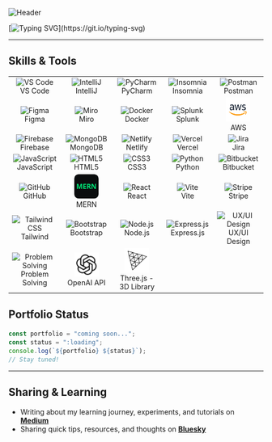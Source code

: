 ![Header](https://raw.githubusercontent.com/IrenFuji/git-bio/main/bio.png)

[![Typing SVG](https://readme-typing-svg.herokuapp.com?size=24&color=38B2AC&lines=AI+Enthusiast;Problem+Solver;Digital+Design+Artist;)](https://git.io/typing-svg)
 
---

## Skills & Tools

<div align="center">

<table>
  <!-- Row 1 -->
  <tr>
    <td align="center" width="115">
      <img src="https://cdn.jsdelivr.net/gh/devicons/devicon/icons/vscode/vscode-original.svg" width="48" height="48" alt="VS Code" />
      <br>VS Code
    </td>
    <td align="center" width="115">
      <img src="https://cdn.jsdelivr.net/gh/devicons/devicon/icons/intellij/intellij-original.svg" width="48" height="48" alt="IntelliJ" />
      <br>IntelliJ
    </td>
    <td align="center" width="115">
      <img src="https://cdn.jsdelivr.net/gh/devicons/devicon/icons/pycharm/pycharm-original.svg" width="48" height="48" alt="PyCharm" />
      <br>PyCharm
    </td>
    <td align="center" width="115">
      <img src="https://cdn.simpleicons.org/insomnia" width="48" height="48" alt="Insomnia" />
      <br>Insomnia
    </td>
    <td align="center" width="115">
      <img src="https://cdn.jsdelivr.net/gh/devicons/devicon/icons/postman/postman-original.svg" width="48" height="48" alt="Postman" />
      <br>Postman
    </td>
  </tr>

  <!-- Row 2 -->
  <tr>
    <td align="center" width="115">
      <img src="https://cdn.jsdelivr.net/gh/devicons/devicon/icons/figma/figma-original.svg" width="48" height="48" alt="Figma" />
      <br>Figma
    </td>
    <td align="center" width="115">
      <img src="https://cdn.simpleicons.org/miro" width="48" height="48" alt="Miro" />
      <br>Miro
    </td>
    <td align="center" width="115">
      <img src="https://cdn.jsdelivr.net/gh/devicons/devicon/icons/docker/docker-original.svg" width="48" height="48" alt="Docker" />
      <br>Docker
    </td>
    <td align="center" width="115">
      <img src="https://cdn.simpleicons.org/splunk" width="48" height="48" alt="Splunk" />
      <br>Splunk
    </td>
<td align="center" width="115">
  <img src="aws.png" width="48" height="48" alt="AWS" />
  <br>AWS
</td>
   
  </tr>

  <!-- Row 3 -->
  <tr>
    <td align="center" width="115">
      <img src="https://cdn.jsdelivr.net/gh/devicons/devicon/icons/firebase/firebase-plain.svg" width="48" height="48" alt="Firebase" />
      <br>Firebase
    </td>
    <td align="center" width="115">
      <img src="https://cdn.jsdelivr.net/gh/devicons/devicon/icons/mongodb/mongodb-original.svg" width="48" height="48" alt="MongoDB" />
      <br>MongoDB
    </td>
    <td align="center" width="115">
      <img src="https://cdn.simpleicons.org/netlify" width="48" height="48" alt="Netlify" />
      <br>Netlify
    </td>
    <td align="center" width="115">
      <img src="https://cdn.jsdelivr.net/gh/devicons/devicon/icons/vercel/vercel-original.svg" width="48" height="48" alt="Vercel" />
      <br>Vercel
    </td>
    <td align="center" width="115">
      <img src="https://cdn.jsdelivr.net/gh/devicons/devicon/icons/jira/jira-original.svg" width="48" height="48" alt="Jira" />
      <br>Jira
    </td>
  </tr>

  <!-- Row 4 -->
  <tr>
    <td align="center" width="115">
      <img src="https://cdn.jsdelivr.net/gh/devicons/devicon/icons/javascript/javascript-original.svg" width="48" height="48" alt="JavaScript" />
      <br>JavaScript
    </td>
    <td align="center" width="115">
      <img src="https://cdn.jsdelivr.net/gh/devicons/devicon/icons/html5/html5-original.svg" width="48" height="48" alt="HTML5" />
      <br>HTML5
    </td>
    <td align="center" width="115">
      <img src="https://cdn.jsdelivr.net/gh/devicons/devicon/icons/css3/css3-original.svg" width="48" height="48" alt="CSS3" />
      <br>CSS3
    </td>
    <td align="center" width="115">
      <img src="https://cdn.jsdelivr.net/gh/devicons/devicon/icons/python/python-original.svg" width="48" height="48" alt="Python" />
      <br>Python
    </td>
    <td align="center" width="115">
      <img src="https://cdn.jsdelivr.net/gh/devicons/devicon/icons/bitbucket/bitbucket-original.svg" width="48" height="48" alt="Bitbucket" />
      <br>Bitbucket
    </td>
  </tr>

  <!-- Row 5 -->
  <tr>
    <td align="center" width="115">
      <img src="https://cdn.jsdelivr.net/gh/devicons/devicon/icons/github/github-original.svg" width="48" height="48" alt="GitHub" />
      <br>GitHub
    </td>
    <td align="center" width="115">
      <!-- Inline SVG so you don't depend on external MERN logos -->
      <svg width="48" height="48" viewBox="0 0 100 100" role="img" aria-label="MERN">
        <rect width="100" height="100" rx="18" fill="#0b0d0e"></rect>
        <text x="50" y="60" text-anchor="middle" font-size="28" font-weight="700" fill="#00e676" font-family="ui-sans-serif, system-ui">MERN</text>
      </svg>
      <br>MERN
    </td>
    <td align="center" width="115">
      <img src="https://cdn.jsdelivr.net/gh/devicons/devicon/icons/react/react-original.svg" width="48" height="48" alt="React" />
      <br>React
    </td>
    <td align="center" width="115">
      <img src="https://cdn.simpleicons.org/vite" width="48" height="48" alt="Vite" />
      <br>Vite
    </td>
    <td align="center" width="115">
      <img src="https://cdn.simpleicons.org/stripe" width="48" height="48" alt="Stripe" />
      <br>Stripe
    </td>
  </tr>

  <!-- Row 6 -->
  <tr>
    <td align="center" width="115">
      <img src="https://cdn.jsdelivr.net/gh/devicons/devicon/icons/tailwindcss/tailwindcss-original.svg" width="48" height="48" alt="Tailwind CSS" />
      <br>Tailwind
    </td>
    <td align="center" width="115">
      <img src="https://cdn.jsdelivr.net/gh/devicons/devicon/icons/bootstrap/bootstrap-original.svg" width="48" height="48" alt="Bootstrap" />
      <br>Bootstrap
    </td>
    <td align="center" width="115">
      <img src="https://cdn.jsdelivr.net/gh/devicons/devicon/icons/nodejs/nodejs-original.svg" width="48" height="48" alt="Node.js" />
      <br>Node.js
    </td>
    <td align="center" width="115">
      <img src="https://cdn.simpleicons.org/express" width="48" height="48" alt="Express.js" />
      <br>Express.js
    </td>
    <td align="center" width="115">
      <img src="https://cdn.jsdelivr.net/gh/twitter/twemoji/assets/svg/1f3a8.svg" width="48" height="48" alt="UX/UI Design" />
      <br>UX/UI Design
    </td>
  </tr>

 <!-- Row 7 -->
<tr>
  <td align="center" width="115">
    <img src="https://cdn.jsdelivr.net/gh/twitter/twemoji/assets/svg/1f9e0.svg" width="48" height="48" alt="Problem Solving" />
    <br>Problem Solving
  </td>
  <td align="center" width="115">
    <img src="gpt.png" width="48" height="48" alt="OpenAI API" />
    <br>OpenAI API
  </td>
  <td align="center" width="115">
    <img src="Three.js.png" width="48" height="48" alt="React Three Fiber" />
    <br>Three.js - 3D Library
  </td>
</tr>
</table>

</div>



## Portfolio Status  
```js
const portfolio = "coming soon...";
const status = ":loading";
console.log(`${portfolio} ${status}`);
// Stay tuned!
```

---

## Sharing & Learning  

- Writing about my learning journey, experiments, and tutorials on [**Medium**](https://medium.com/@irenfuji)  
- Sharing quick tips, resources, and thoughts on [**Bluesky**](https://bsky.app/profile/ai-iren-fuji.bsky.social)  

